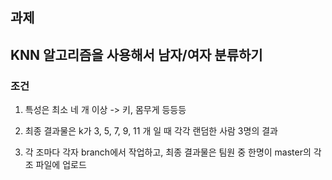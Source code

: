 ﻿


## 과제

## KNN 알고리즘을 사용해서 남자/여자 분류하기 

### 조건 

1. 특성은 최소 네 개 이상 -> 키, 몸무게 등등등

2. 최종 결과물은 k가 3, 5, 7, 9, 11 개 일 때 각각 랜덤한 사람 3명의 결과 

3. 각 조마다 각자 branch에서 작업하고, 최종 결과물은 팀원 중 한명이 master의 각 조 파일에 업로드 
